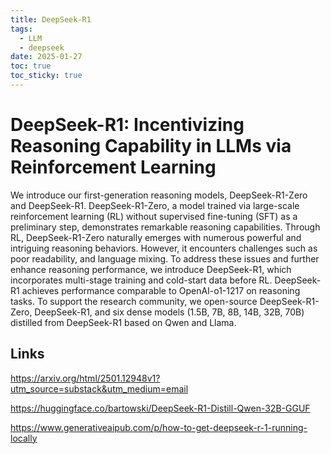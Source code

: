 ```yaml
---
title: DeepSeek-R1
tags:
  - LLM
  - deepseek
date: 2025-01-27
toc: true
toc_sticky: true
---
```


# DeepSeek-R1: Incentivizing Reasoning Capability in LLMs via Reinforcement Learning

We introduce our first-generation reasoning models, DeepSeek-R1-Zero and DeepSeek-R1. DeepSeek-R1-Zero, a model trained via large-scale reinforcement learning (RL) without supervised fine-tuning (SFT) as a preliminary step, demonstrates remarkable reasoning capabilities. Through RL, DeepSeek-R1-Zero naturally emerges with numerous powerful and intriguing reasoning behaviors. However, it encounters challenges such as poor readability, and language mixing. To address these issues and further enhance reasoning performance, we introduce DeepSeek-R1, which incorporates multi-stage training and cold-start data before RL. DeepSeek-R1 achieves performance comparable to OpenAI-o1-1217 on reasoning tasks. To support the research community, we open-source DeepSeek-R1-Zero, DeepSeek-R1, and six dense models (1.5B, 7B, 8B, 14B, 32B, 70B) distilled from DeepSeek-R1 based on Qwen and Llama.

## Links

https://arxiv.org/html/2501.12948v1?utm_source=substack&utm_medium=email

https://huggingface.co/bartowski/DeepSeek-R1-Distill-Qwen-32B-GGUF

https://www.generativeaipub.com/p/how-to-get-deepseek-r-1-running-locally
